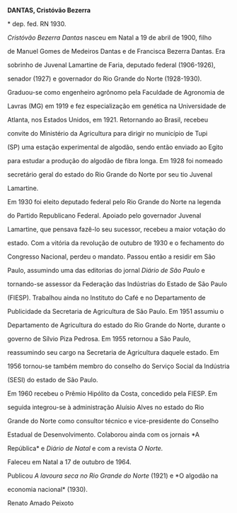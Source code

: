 **DANTAS, Cristóvão Bezerra**



\* dep. fed. RN 1930.



*Cristóvão Bezerra Dantas* nasceu em Natal a 19 de abril de 1900, filho

de Manuel Gomes de Medeiros Dantas e de Francisca Bezerra Dantas. Era

sobrinho de Juvenal Lamartine de Faria, deputado federal (1906-1926),

senador (1927) e governador do Rio Grande do Norte (1928-1930).



Graduou-se como engenheiro agrônomo pela Faculdade de Agronomia de

Lavras (MG) em 1919 e fez especialização em genética na Universidade de

Atlanta, nos Estados Unidos, em 1921. Retornando ao Brasil, recebeu

convite do Ministério da Agricultura para dirigir no município de Tupi

(SP) uma estação experimental de algodão, sendo então enviado ao Egito

para estudar a produção do algodão de fibra longa. Em 1928 foi nomeado

secretário geral do estado do Rio Grande do Norte por seu tio Juvenal

Lamartine.



Em 1930 foi eleito deputado federal pelo Rio Grande do Norte na legenda

do Partido Republicano Federal. Apoiado pelo governador Juvenal

Lamartine, que pensava fazê-lo seu sucessor, recebeu a maior votação do

estado. Com a vitória da revolução de outubro de 1930 e o fechamento do

Congresso Nacional, perdeu o mandato. Passou então a residir em São

Paulo, assumindo uma das editorias do jornal *Diário de São Paulo* e

tornando-se assessor da Federação das Indústrias do Estado de São Paulo

(FIESP). Trabalhou ainda no Instituto do Café e no Departamento de

Publicidade da Secretaria de Agricultura de São Paulo. Em 1951 assumiu o

Departamento de Agricultura do estado do Rio Grande do Norte, durante o

governo de Sílvio Piza Pedrosa. Em 1955 retornou a São Paulo,

reassumindo seu cargo na Secretaria de Agricultura daquele estado. Em

1956 tornou-se também membro do conselho do Serviço Social da Indústria

(SESI) do estado de São Paulo.



Em 1960 recebeu o Prêmio Hipólito da Costa, concedido pela FIESP. Em

seguida integrou-se à administração Aluísio Alves no estado do Rio

Grande do Norte como consultor técnico e vice-presidente do Conselho

Estadual de Desenvolvimento. Colaborou ainda com os jornais *A

República* e *Diário de Natal* e com a revista *O Norte.*



Faleceu em Natal a 17 de outubro de 1964.



Publicou *A lavoura seca no Rio Grande do Norte* (1921) e *O algodão na

economia nacional* (1930).



Renato Amado Peixoto




